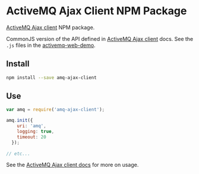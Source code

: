 # ActiveMQ Ajax Client NPM Package

[ActiveMQ Ajax client](http://activemq.apache.org/ajax.html) NPM package.

CommonJS version of the API defined in [ActiveMQ Ajax client](http://activemq.apache.org/ajax.html) docs.
See the `.js` files in the [activemq-web-demo](https://github.com/apache/activemq/tree/master/activemq-web-demo).   

## Install

```sh
npm install --save amq-ajax-client
```

## Use

```javascript
var amq = require('amq-ajax-client');

amq.init({ 
    uri: 'amq', 
    logging: true,
    timeout: 20
  });
  
// etc...  
```

See the [ActiveMQ Ajax client docs](http://activemq.apache.org/ajax.html) for more on usage.